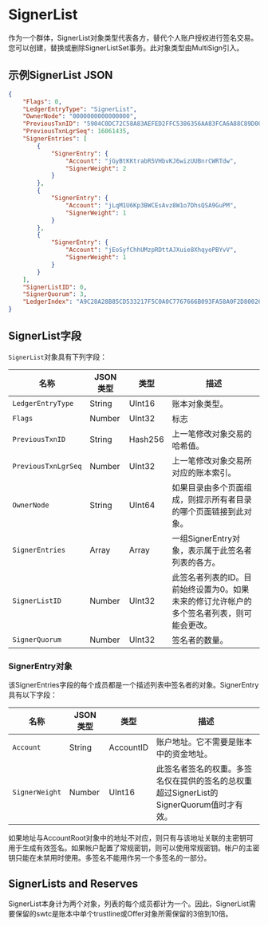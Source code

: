 # SignerList

作为一个群体，SignerList对象类型代表各方，替代个人账户授权进行签名交易。您可以创建，替换或删除SignerListSet事务。此对象类型由MultiSign引入。

## 示例SignerList JSON


```json
{
    "Flags": 0,
    "LedgerEntryType": "SignerList",
    "OwnerNode": "0000000000000000",
    "PreviousTxnID": "5904C0DC72C58A83AEFED2FFC5386356AA83FCA6A88C89D00646E51E687CDBE4",
    "PreviousTxnLgrSeq": 16061435,
    "SignerEntries": [
        {
            "SignerEntry": {
                "Account": "jGyBtKKtrabR5VHbvKJ6wizUUBnrCWRTdw",
                "SignerWeight": 2
            }
        },
        {
            "SignerEntry": {
                "Account": "jLqM1U6Kp3BWCEsAvz8W1o7DhsQSA9GuPM",
                "SignerWeight": 1
            }
        },
        {
            "SignerEntry": {
                "Account": "jEoSyfChhUMzpRDttAJXuie8XhqyoPBYvV",
                "SignerWeight": 1
            }
        }
    ],
    "SignerListID": 0,
    "SignerQuorum": 3,
    "LedgerIndex": "A9C28A28B85CD533217F5C0A0C7767666B093FA58A0F2D80026FCC4CD932DDC7"
}
```

## SignerList字段
`SignerList`对象具有下列字段：

| 名称            | JSON 类型 | 类型 | 描述 |
|-----------------|-----------|---------------|-------------|
| `LedgerEntryType`   | String    | UInt16    | 账本对象类型。|
| `Flags`             | Number | UInt32 | 标志 |
| `PreviousTxnID`   | String    | Hash256       | 上一笔修改对象交易的哈希值。 |
| `PreviousTxnLgrSeq` | Number  | UInt32        | 上一笔修改对象交易所对应的账本索引。 |
| `OwnerNode`       | String    | UInt64        | 如果目录由多个页面组成，则提示所有者目录的哪个页面链接到此对象。 |
| `SignerEntries`   | Array     | Array         | 一组SignerEntry对象，表示属于此签名者列表的各方。 |
| `SignerListID`    | Number    | UInt32        | 此签名者列表的ID。目前始终设置为0。如果未来的修订允许帐户的多个签名者列表，则可能会更改。|
| `SignerQuorum`    | Number    | UInt32        | 签名者的数量。 |


### SignerEntry对象

该SignerEntries字段的每个成员都是一个描述列表中签名者的对象。SignerEntry具有以下字段：

| 名称            | JSON 类型 | 类型 | 描述 |
|-----------------|-----------|---------------|-------------|
| `Account`         | String    | AccountID     | 账户地址。它不需要是账本中的资金地址。 |
| `SignerWeight`    | Number    | UInt16        | 此签名者签名的权重。多签名仅在提供的签名的总权重超过SignerList的SignerQuorum值时才有效。|

如果地址与AccountRoot对象中的地址不对应，则只有与该地址关联的主密钥可用于生成有效签名。如果帐户配置了常规密钥，则可以使用常规密钥。帐户的主密钥只能在未禁用时使用。多签名不能用作另一个多签名的一部分。

## SignerLists and Reserves

SignerList本身计为两个对象，列表的每个成员都计为一个。因此，SignerList需要保留的swtc是账本中单个trustline或Offer对象所需保留的3倍到10倍。

